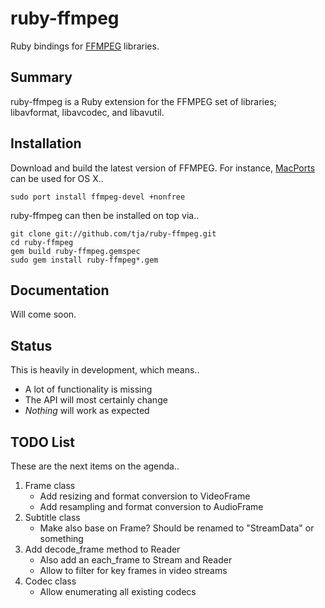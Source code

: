 ruby-ffmpeg
===========
Ruby bindings for [FFMPEG](http://ffmpeg.org) libraries.

Summary
-------
ruby-ffmpeg is a Ruby extension for the FFMPEG set of libraries; libavformat, libavcodec, and libavutil.

Installation
------------
Download and build the latest version of FFMPEG. For instance, [MacPorts](http://www.macports.org/) can be used for OS X..

    sudo port install ffmpeg-devel +nonfree

ruby-ffmpeg can then be installed on top via..

    git clone git://github.com/tja/ruby-ffmpeg.git
	cd ruby-ffmpeg
    gem build ruby-ffmpeg.gemspec
    sudo gem install ruby-ffmpeg*.gem

Documentation
-------------
Will come soon.

Status
------
This is heavily in development, which means..

- A lot of functionality is missing
- The API will most certainly change
- *Nothing* will work as expected

TODO List
---------
These are the next items on the agenda..

1. Frame class
   - Add resizing and format conversion to VideoFrame
   - Add resampling and format conversion to AudioFrame
2. Subtitle class
   - Make also base on Frame? Should be renamed to "StreamData" or something
3. Add decode_frame method to Reader
   - Also add an each_frame to Stream and Reader
   - Allow to filter for key frames in video streams
4. Codec class
   - Allow enumerating all existing codecs
